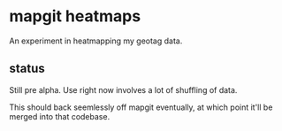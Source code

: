 mapgit heatmaps
===============

An experiment in heatmapping my geotag data.

status
------

Still pre alpha. Use right now involves a lot of shuffling of data.

This should back seemlessly off mapgit eventually, at which point it'll be merged into that codebase.
